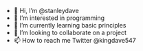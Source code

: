 - 👋 Hi, I’m @stanleydave
- 👀 I’m interested in programming 
- 🌱 I’m currently learning basic principles 
- 💞️ I’m looking to collaborate on a project 
- 📫 How to reach me Twitter @kingdave547

<!---
stanleydave/stanleydave is a ✨ special ✨ repository because its `README.md` (this file) appears on your GitHub profile.
You can click the Preview link to take a look at your changes.
--->
